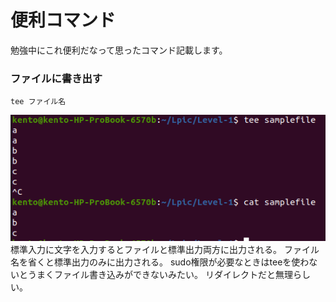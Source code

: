 # 便利コマンド
勉強中にこれ便利だなって思ったコマンド記載します。

### ファイルに書き出す
```
tee ファイル名
```
![](./images/2022-01-06-01-10-19.png)
標準入力に文字を入力するとファイルと標準出力両方に出力される。
ファイル名を省くと標準出力のみに出力される。
sudo権限が必要なときはteeを使わないとうまくファイル書き込みができないみたい。
リダイレクトだと無理らしい。



